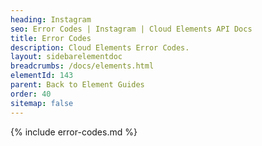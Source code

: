 ```yaml
---
heading: Instagram
seo: Error Codes | Instagram | Cloud Elements API Docs
title: Error Codes
description: Cloud Elements Error Codes.
layout: sidebarelementdoc
breadcrumbs: /docs/elements.html
elementId: 143
parent: Back to Element Guides
order: 40
sitemap: false
---
```


{% include error-codes.md %}
